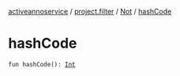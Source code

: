 [activeannoservice](../../index.md) / [project.filter](../index.md) / [Not](index.md) / [hashCode](./hash-code.md)

# hashCode

`fun hashCode(): `[`Int`](https://kotlinlang.org/api/latest/jvm/stdlib/kotlin/-int/index.html)